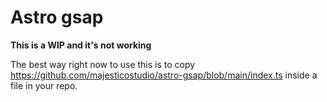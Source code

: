 # Astro gsap

**This is a WIP and it's not working** 

The best way right now to use this is to copy https://github.com/majesticostudio/astro-gsap/blob/main/index.ts inside a file in your repo.
